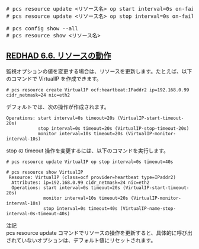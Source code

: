 <pre>
# pcs resource update <リソース名> op start interval=0s on-fail=restart timeout=60s
# pcs resource update <リソース名> op stop interval=0s on-fail=fence timeout=60s

# pcs config show --all
# pcs resource show <リソース名>
</pre>

## [REDHAD 6.6. リソースの動作](https://access.redhat.com/documentation/ja-jp/red_hat_enterprise_linux/7/html/high_availability_add-on_reference/s1-resourceoperate-haar)
監視オプションの値を変更する場合は、リソースを更新します。たとえば、以下のコマンドで VirtualIP を作成できます。<br>
```
# pcs resource create VirtualIP ocf:heartbeat:IPaddr2 ip=192.168.0.99 cidr_netmask=24 nic=eth2
```

デフォルトでは、次の操作が作成されます。<br>
```
Operations: start interval=0s timeout=20s (VirtualIP-start-timeout-20s)
            stop interval=0s timeout=20s (VirtualIP-stop-timeout-20s)
            monitor interval=10s timeout=20s (VirtualIP-monitor-interval-10s)
```

stop の timeout 操作を変更するには、以下のコマンドを実行します。<br>
```
# pcs resource update VirtualIP op stop interval=0s timeout=40s

# pcs resource show VirtualIP
 Resource: VirtualIP (class=ocf provider=heartbeat type=IPaddr2)
  Attributes: ip=192.168.0.99 cidr_netmask=24 nic=eth2
  Operations: start interval=0s timeout=20s (VirtualIP-start-timeout-20s)
              monitor interval=10s timeout=20s (VirtualIP-monitor-interval-10s)
              stop interval=0s timeout=40s (VirtualIP-name-stop-interval-0s-timeout-40s)
```


注記<br>
pcs resource update コマンドでリソースの操作を更新すると、具体的に呼び出されていないオプションは、デフォルト値にリセットされます。<br>
